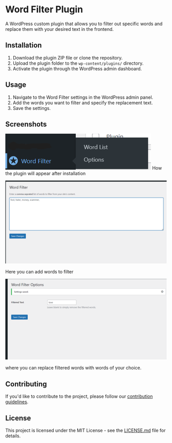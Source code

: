 # Word Filter Plugin

A WordPress custom plugin that allows you to filter out specific words and replace them with your desired text in the frontend.

## Installation

1. Download the plugin ZIP file or clone the repository.
2. Upload the plugin folder to the `wp-content/plugins/` directory.
3. Activate the plugin through the WordPress admin dashboard.

## Usage

1. Navigate to the Word Filter settings in the WordPress admin panel.
2. Add the words you want to filter and specify the replacement text.
3. Save the settings.

## Screenshots
![Screenshot 1](/img/Screenshot%20(001).png)
How the plugin will appear after installation

![Screenshot 1](/img/Screenshot%20(01).png)

Here you can add words to filter

![Screenshot 2](/img/Screenshot%20(02).png)

where you can replace filtered words with words of your choice.

## Contributing

If you'd like to contribute to the project, please follow our [contribution guidelines](CONTRIBUTING.md).

## License

This project is licensed under the MIT License - see the [LICENSE.md](LICENSE.md) file for details.
